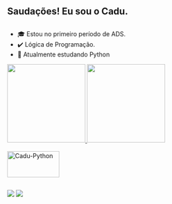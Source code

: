 ## Saudações! Eu sou o Cadu. <h2>
  
  * 🎓 Estou no primeiro período de ADS.
  * ✔️ Lógica de Programação.
  * 🐍 Atualmente estudando Python

  <div>
    <a href="https://beacons.ai/cadurosa">
    <img height="180em" src="https://github-readme-stats.vercel.app/api?username=cadurosa&show_icons=false&theme=dark&include_all_commits=true&count_private=true"/>
      <img height="180em" src="https://github-readme-stats.vercel.app/api/top-langs/?username=cadurosa&layout=compact&langs_count=16&theme=dark"/>
 <div>
   
 <div style="display: inline_block"><br>
   <img align="center" alt="Cadu-Python" height="60" width="120" <img src="https://cdn.jsdelivr.net/gh/devicons/devicon/icons/python/python-original-wordmark.svg"/>
 </div>
 
 ##
   
<div>
  <a href="https://www.instagram.com/caduuurosa" target="_blank"><img src=https://img.shields.io/badge/Instagram-E4405F?style=for-the-badge&logo=instagram&logoColor=white"
    target="_blank"></a>
</a>
   <a href="https://www.linkedin.com/in/cadurosa" target="_blank"><img src=https://img.shields.io/badge/LinkedIn-0077B5?style=for-the-badge&logo=linkedin&logoColor=white"
    target="_blank"></a>
     </div>
